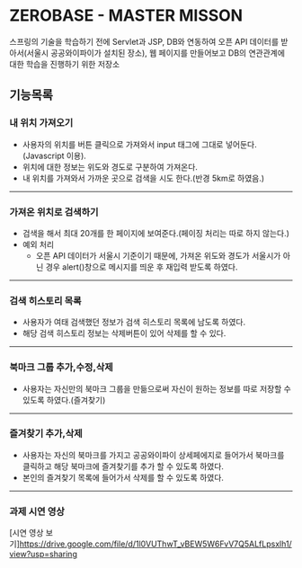 # ZEROBASE - MASTER MISSON
스프링의 기술을 학습하기 전에 Servlet과 JSP, DB와 연동하여 오픈 API 데이터를 받아서(서울시 공공와이파이가 설치된 장소), 웹 페이지를 만들어보고 DB의 연관관계에 대한 학습을 진행하기 위한 저장소

## 기능목록
### 내 위치 가져오기
- 사용자의 위치를 버튼 클릭으로 가져와서 input 태그에 그대로 넣어둔다.(Javascript 이용).
- 위치에 대한 정보는 위도와 경도로 구분하여 가져온다.
- 내 위치를 가져와서 가까운 곳으로 검색을 시도 한다.(반경 5km로 하였음.)
___


### 가져온 위치로 검색하기
- 검색을 해서 최대 20개를 한 페이지에 보여준다.(페이징 처리는 따로 하지 않는다.)
- 예외 처리
    - 오픈 API 데이터가 서울시 기준이기 때문에, 가져온 위도와 경도가 서울시가 아닌 경우 alert()창으로 메시지를 띄운 후 재입력 받도록 하였다.
___

### 검색 히스토리 목록
- 사용자가 여태 검색했던 정보가 검색 히스토리 목록에 남도록 하였다.
- 해당 검색 히스토리 정보는 삭제버튼이 있어 삭제를 할 수 있다.
___


### 북마크 그룹 추가,수정,삭제
- 사용자는 자신만의 북마크 그룹을 만듦으로써 자신이 원하는 정보를 따로 저장할 수 있도록 하였다.(즐겨찾기)

___


### 즐겨찾기 추가,삭제
- 사용자는 자신의 북마크를 가지고 공공와이파이 상세페에지로 들어가서 북마크를 클릭하고 해당 북마크에 즐겨찾기를 추가 할 수 있도록 하였다.
- 본인의 즐겨찾기 목록에 들어가서 삭제를 할 수 있도록 하였다.

---

### 과제 시연 영상
[시연 영상 보기]https://drive.google.com/file/d/1l0VUThwT_vBEW5W6FvV7Q5ALfLpsxlh1/view?usp=sharing